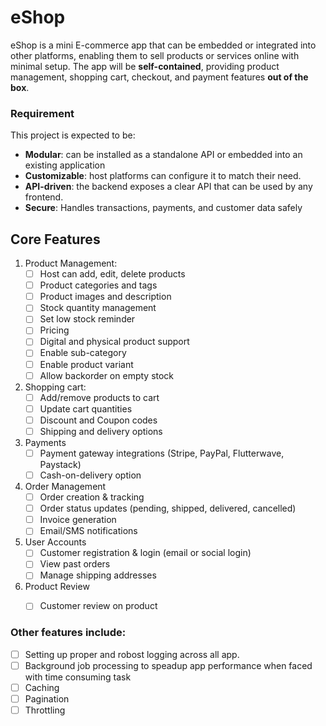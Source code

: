 # eShop

eShop is a mini E-commerce app that can be embedded or integrated into other platforms, enabling them to sell products or services online with minimal setup. The app will be **self-contained**, providing product management, shopping cart, checkout, and payment features **out of the box**.

### Requirement
This project is expected to be:
- **Modular**: can be installed as a standalone API or embedded into an existing application
- **Customizable**: host platforms can configure it to match their need.
- **API-driven**: the backend exposes a clear API that can be used by any frontend.
- **Secure**: Handles transactions, payments, and customer data safely

## Core Features
1. Product Management:
   - [ ] Host can add, edit, delete products
   - [ ] Product categories and tags
   - [ ] Product images and description
   - [ ] Stock quantity management
   - [ ] Set low stock reminder
   - [ ] Pricing
   - [ ] Digital and physical product support
   - [ ] Enable sub-category
   - [ ] Enable product variant
   - [ ] Allow backorder on empty stock

2. Shopping cart:
   - [ ] Add/remove products to cart
   - [ ] Update cart quantities
   - [ ] Discount and Coupon codes
   - [ ] Shipping and delivery options

3. Payments
   - [ ] Payment gateway integrations (Stripe, PayPal, Flutterwave, Paystack)
   - [ ] Cash-on-delivery option

4. Order Management
   - [ ] Order creation & tracking
   - [ ] Order status updates (pending, shipped, delivered, cancelled)
   - [ ] Invoice generation
   - [ ] Email/SMS notifications

5. User Accounts
   - [ ] Customer registration & login (email or social login)
   - [ ] View past orders
   - [ ] Manage shipping addresses

6. Product Review
   - [ ] Customer review on product


### Other features include:
- [ ] Setting up proper and robost logging across all app.
- [ ] Background job processing to speadup app performance when faced with time consuming task
- [ ] Caching
- [ ] Pagination
- [ ] Throttling
